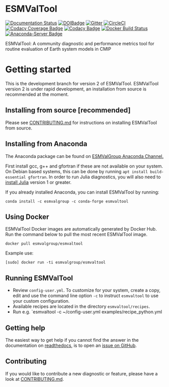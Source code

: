 # ESMValTool
[![Documentation Status](https://readthedocs.org/projects/esmvaltool/badge/?version=version2_development)](https://esmvaltool.readthedocs.io/en/version2_development/?badge=version2_development)
[![DOIBadge](https://img.shields.io/badge/DOI-10.17874%2Fac8548f0315-blue.svg)](https://doi.org/10.17874/ac8548f0315)
[![Gitter](https://badges.gitter.im/Join%20Chat.svg)](https://gitter.im/ESMValGroup?utm_source=badge&utm_medium=badge&utm_campaign=pr-badge&utm_content=badge)
[![CircleCI](https://circleci.com/gh/ESMValGroup/ESMValTool.svg?style=svg)](https://circleci.com/gh/ESMValGroup/ESMValTool)
[![Codacy Coverage Badge](https://api.codacy.com/project/badge/Coverage/79bf6932c2e844eea15d0fb1ed7e415c)](https://www.codacy.com/app/ESMValGroup/ESMValTool?utm_source=github.com&amp;utm_medium=referral&amp;utm_content=ESMValGroup/ESMValTool&amp;utm_campaign=Badge_Coverage)
[![Codacy Badge](https://api.codacy.com/project/badge/Grade/79bf6932c2e844eea15d0fb1ed7e415c)](https://www.codacy.com/app/ESMValGroup/ESMValTool?utm_source=github.com&amp;utm_medium=referral&amp;utm_content=ESMValGroup/ESMValTool&amp;utm_campaign=Badge_Grade)
[![Docker Build Status](https://img.shields.io/docker/build/esmvalgroup/esmvaltool.svg)](https://hub.docker.com/r/esmvalgroup/esmvaltool/)
[![Anaconda-Server Badge](https://anaconda.org/esmvalgroup/esmvaltool/badges/installer/conda.svg)](https://conda.anaconda.org/esmvalgroup)


ESMValTool: A community diagnostic and performance metrics tool for routine evaluation of Earth system models in CMIP

# Getting started
This is the development branch for version 2 of ESMValTool. ESMValTool version 2 is under rapid development, an installation from source is recommended at the moment.

## Installing from source [recommended]
Please see [CONTRIBUTING.md](https://github.com/ESMValGroup/ESMValTool/blob/version2_development/CONTRIBUTING.md) for instructions on installing ESMValTool from source.

## Installing from Anaconda
The Anaconda package can be found on [ESMValGroup Anaconda Channel.](https://anaconda.org/ESMValGroup)

First install gcc, g++ and gfortran if these are not available on your system. On Debian based systems, this can be done by
running `apt install build-essential gfortran`. In order to run
Julia diagnostics, you will also need to [install Julia](https://julialang.org/downloads/) version 1 or greater.

If you already installed Anaconda, you can install ESMValTool by running:
```
conda install -c esmvalgroup -c conda-forge esmvaltool
```

## Using Docker
ESMValTool Docker images are automatically generated by Docker Hub. Run the command below to pull the most recent ESMValTool image.
```
docker pull esmvalgroup/esmvaltool
```
Example use:
```
[sudo] docker run -ti esmvalgroup/esmvaltool
```

## Running ESMValTool
- Review `config-user.yml`. To customize for your system, create a copy, edit and use the command line option `-c` to instruct `esmvaltool` to use your custom configuration.
- Available recipes are located in the directory `esmvaltool/recipes`.
- Run e.g. `esmvaltool -c ~/config-user.yml examples/recipe_python.yml

## Getting help
The easiest way to get help if you cannot find the answer in the documentation on [readthedocs](https://esmvaltool.readthedocs.io), is to open an [issue on GitHub](https://github.com/ESMValGroup/ESMValTool/issues).

## Contributing
If you would like to contribute a new diagnostic or feature, please have a look at [CONTRIBUTING.md](https://github.com/ESMValGroup/ESMValTool/blob/version2_development/CONTRIBUTING.md).

